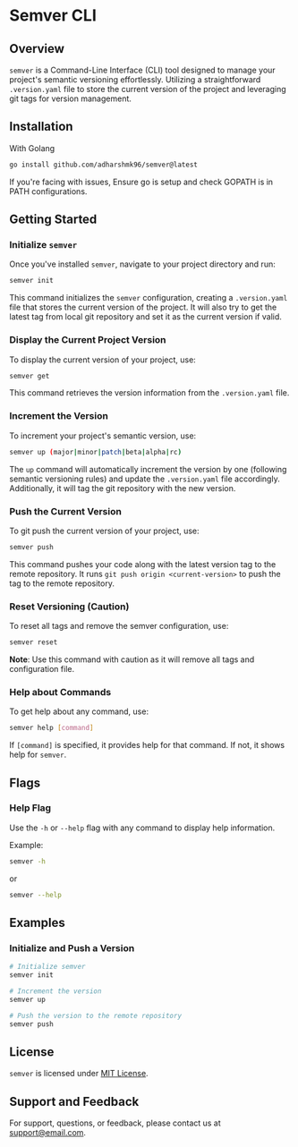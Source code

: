 # Semver CLI

## Overview

`semver` is a Command-Line Interface (CLI) tool designed to manage your project's semantic versioning effortlessly. Utilizing a straightforward `.version.yaml` file to store the current version of the project and leveraging git tags for version management.

## Installation

With Golang

```bash
go install github.com/adharshmk96/semver@latest
```

If you're facing with issues, Ensure go is setup and check GOPATH is in PATH configurations.

## Getting Started

### Initialize `semver`

Once you've installed `semver`, navigate to your project directory and run:

```bash
semver init
```

This command initializes the `semver` configuration, creating a `.version.yaml` file that stores the current version of the project.
It will also try to get the latest tag from local git repository and set it as the current version if valid.

### Display the Current Project Version

To display the current version of your project, use:

```bash
semver get
```

This command retrieves the version information from the `.version.yaml` file.

### Increment the Version

To increment your project's semantic version, use:

```bash
semver up (major|minor|patch|beta|alpha|rc)
```

The `up` command will automatically increment the version by one (following semantic versioning rules) and update the `.version.yaml` file accordingly. Additionally, it will tag the git repository with the new version.

### Push the Current Version

To git push the current version of your project, use:

```bash
semver push
```

This command pushes your code along with the latest version tag to the remote repository. It runs `git push origin <current-version>` to push the tag to the remote repository.

### Reset Versioning (Caution)

To reset all tags and remove the semver configuration, use:

```bash
semver reset
```

**Note**: Use this command with caution as it will remove all tags and configuration file.

### Help about Commands

To get help about any command, use:

```bash
semver help [command]
```

If `[command]` is specified, it provides help for that command. If not, it shows help for `semver`.


## Flags

### Help Flag

Use the `-h` or `--help` flag with any command to display help information.

Example:

```bash
semver -h
```
or

```bash
semver --help
```

## Examples

### Initialize and Push a Version

```bash
# Initialize semver
semver init

# Increment the version
semver up

# Push the version to the remote repository
semver push
```


## License

`semver` is licensed under [MIT License](#).

## Support and Feedback

For support, questions, or feedback, please contact us at [support@email.com](mailto:dev@adharsh.com).

